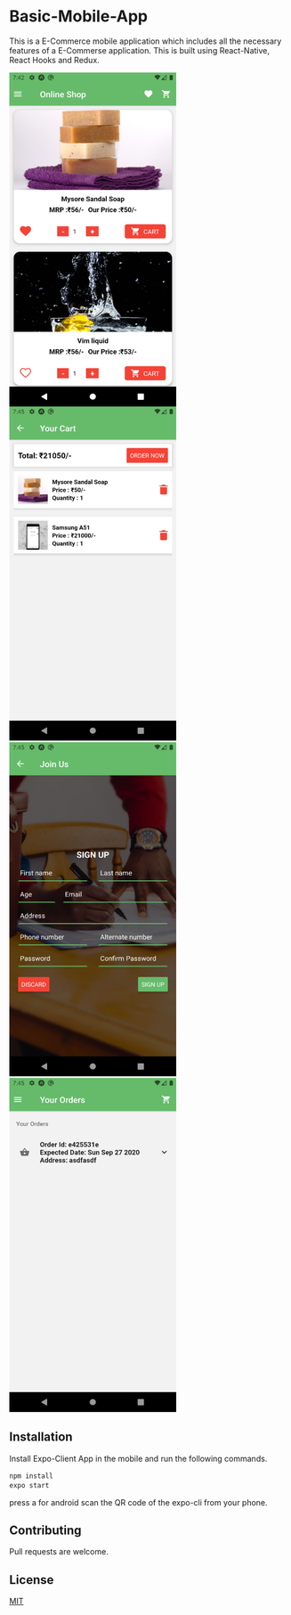 # Basic-Mobile-App

This is a E-Commerce mobile application which includes all the necessary features of a E-Commerse application.
This is built using React-Native, React Hooks and Redux.

<img align="left" src="https://github.com/ChakravarthiChowdary/Ecommerce-Mobile-App/blob/master/assets/images/mobile-app1.png" width="300" height="600" />

<img src="https://github.com/ChakravarthiChowdary/Ecommerce-Mobile-App/blob/master/assets/images/mobile-app2.png" width="300" height="600" />

<img  src="https://github.com/ChakravarthiChowdary/Ecommerce-Mobile-App/blob/master/assets/images/mobile-app3.png" width="300" height="600" />

<img  src="https://github.com/ChakravarthiChowdary/Ecommerce-Mobile-App/blob/master/assets/images/mobile-app4.png" width="300" height="600" />

## Installation

Install Expo-Client App in the mobile and run the following commands.

```bash
npm install
expo start
```

press a for android
scan the QR code of the expo-cli from your phone.

## Contributing

Pull requests are welcome.

## License

[MIT](https://choosealicense.com/licenses/mit/)
